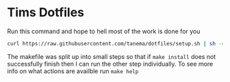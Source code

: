 # Tims Dotfiles

Run this command and hope to hell most of the work is done for you

```zsh
curl https://raw.githubusercontent.com/tanema/dotfiles/setup.sh | sh -c
```

The makefile was split up into small steps so that if `make install` does not
successfully finish then I can run the other step individually. To see more
info on what actions are availble run `make help`
